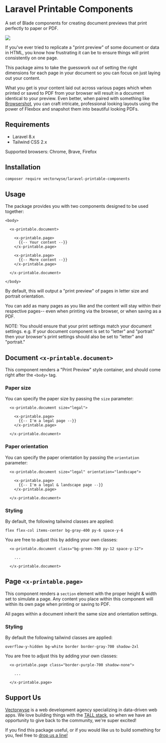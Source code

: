 
# Laravel Printable Components

A set of Blade components for creating document previews that print perfectly to paper or PDF.

![](screenshot.gif)

If you've ever tried to replicate a "print preview" of some document or data in HTML, you know how frustrating it can be to ensure things will print consistently on one page.

This package aims to take the guesswork out of setting the right dimensions for each page in your document so you can focus on just laying out your content.

What you get is your content laid out across various pages which when printed or saved to PDF from your browser will result in a document identical to your preview. Even better, when paired with something like [Browsershot](https://github.com/spatie/browsershot), you can craft intricate, professional looking layouts using the power of Flexbox and snapshot them into beautiful looking PDFs.

## Requirements

* Laravel 8.x
* Tailwind CSS 2.x

Supported browsers: Chrome, Brave, Firefox

## Installation

```sh
composer require vectorwyse/laravel-printable-components
```

## Usage

The package provides you with two components designed to be used together:

```blade
<body>

  <x-printable.document>

    <x-printable.page>
      {{-- Your content --}}
    </x-printable.page>

    <x-printable.page>
      {{-- More content --}}
    </x-printable.page>

  </x-printable.document>

</body>
```

By default, this will output a "print preview" of pages in letter size and portrait orientation.

You can add as many pages as you like and the content will stay within their respective pages-- even when printing via the browser, or when saving as a PDF.

NOTE: You should ensure that your print settings match your document settings. e.g. If your document component is set to "letter" and "portrait" then your browser's print settings should also be set to "letter" and "portrait."

## Document `<x-printable.document>`

This component renders a "Print Preview" style container, and should come right after the `<body>` tag.

### Paper size

You can specify the paper size by passing the `size` parameter:

```blade
  <x-printable.document size="legal">

    <x-printable.page>
      {{-- I'm a legal page --}}
    </x-printable.page>

  </x-printable.document>
```

### Paper orientation

You can specify the paper orientation by passing the `orientation` parameter:

```blade
  <x-printable.document size="legal" orientation="landscape">

    <x-printable.page>
      {{-- I'm a legal & landscape page --}}
    </x-printable.page>

  </x-printable.document>
```

### Styling

By default, the following tailwind classes are applied:

`flex flex-col items-center bg-gray-400 py-6 space-y-6`

You are free to adjust this by adding your own classes:

```blade
  <x-printable.document class="bg-green-700 py-12 space-y-12">

    ...

  </x-printable.document>
```

## Page `<x-printable.page>`

This component renders a `section` element with the proper height & width set to simulate a page.
Any content you place within this component will within its own page when printing or saving to PDF.

All pages within a document inherit the same size and orientation settings.


### Styling

By default the following tailwind classes are applied:

`overflow-y-hidden bg-white border border-gray-700 shadow-2xl`

You are free to adjust this by adding your own classes:

```blade
  <x-printable.page class="border-purple-700 shadow-none">

    ...

  </x-printable.page>
```

## Support Us
[Vectorwyse](https://vectorwyse.com) is a web development agency specializing in data-driven web apps. We love building things with the [TALL stack](https://tallstack.dev/), so when we have an opportunity to give back to the community, we're super excited!

If you find this package useful, or if you would like us to build something for you, feel free to [drop us a line!](mailto:hello@vectorwyse.com)